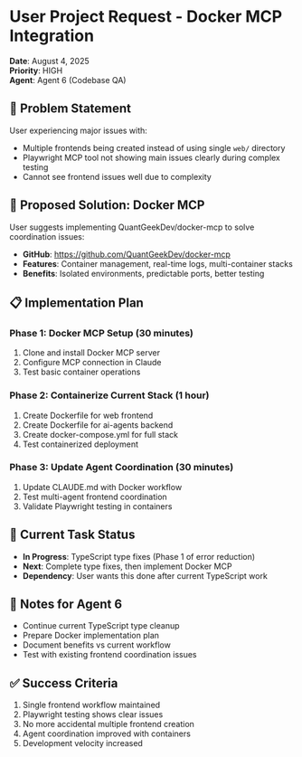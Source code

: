 # User Project Request - Docker MCP Integration
**Date**: August 4, 2025  
**Priority**: HIGH  
**Agent**: Agent 6 (Codebase QA)

## 🚨 Problem Statement
User experiencing major issues with:
- Multiple frontends being created instead of using single `web/` directory
- Playwright MCP tool not showing main issues clearly during complex testing
- Cannot see frontend issues well due to complexity

## 🎯 Proposed Solution: Docker MCP
User suggests implementing QuantGeekDev/docker-mcp to solve coordination issues:
- **GitHub**: https://github.com/QuantGeekDev/docker-mcp
- **Features**: Container management, real-time logs, multi-container stacks
- **Benefits**: Isolated environments, predictable ports, better testing

## 📋 Implementation Plan

### Phase 1: Docker MCP Setup (30 minutes)
1. Clone and install Docker MCP server
2. Configure MCP connection in Claude
3. Test basic container operations

### Phase 2: Containerize Current Stack (1 hour)
1. Create Dockerfile for web frontend
2. Create Dockerfile for ai-agents backend
3. Create docker-compose.yml for full stack
4. Test containerized deployment

### Phase 3: Update Agent Coordination (30 minutes)
1. Update CLAUDE.md with Docker workflow
2. Test multi-agent frontend coordination
3. Validate Playwright testing in containers

## 🔄 Current Task Status
- **In Progress**: TypeScript type fixes (Phase 1 of error reduction)
- **Next**: Complete type fixes, then implement Docker MCP
- **Dependency**: User wants this done after current TypeScript work

## 📝 Notes for Agent 6
- Continue current TypeScript type cleanup
- Prepare Docker implementation plan
- Document benefits vs current workflow
- Test with existing frontend coordination issues

## ✅ Success Criteria
1. Single frontend workflow maintained
2. Playwright testing shows clear issues
3. No more accidental multiple frontend creation
4. Agent coordination improved with containers
5. Development velocity increased